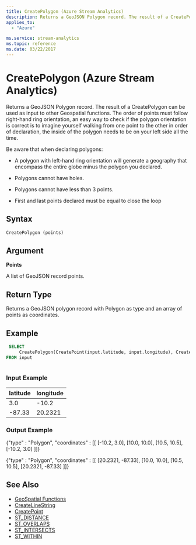```yaml
---
title: CreatePolygon (Azure Stream Analytics)
description: Returns a GeoJSON Polygon record. The result of a CreatePolygon can be used as input to other Geospatial functions.
applies_to: 
  - "Azure"

ms.service: stream-analytics
ms.topic: reference
ms.date: 03/22/2017
---
```

# CreatePolygon (Azure Stream Analytics)
  Returns a GeoJSON Polygon record. The result of a CreatePolygon can be used as input to other Geospatial functions. The order of points must follow right-hand ring orientation, an easy way to check if the polygon orientation is correct is to imagine yourself walking from one point to the other in order of declaration, the inside of the polygon needs to be on your left side all the time.  
  
 Be aware that when declaring polygons:  
  
-   A polygon with left-hand ring orientation will generate a geography that encompass the entire globe minus the polygon you declared.  
  
-   Polygons cannot have holes.  
  
-   Polygons cannot have less than 3 points.  
  
-   First and last points declared must be equal to close the loop  
  
 ## Syntax  
  
```SQL   
CreatePolygon (points)  
```  
  
## Argument  
 **Points**  
  
 A list of GeoJSON record points.  
  
## Return Type  
 Returns a GeoJSON polygon record with Polygon as type and an array of points as coordinates.  
  
## Example  
  
```SQL  
 SELECT  
     CreatePolygon(CreatePoint(input.latitude, input.longitude), CreatePoint(10.0, 10.0), CreatePoint(10.5, 10.5), CreatePoint(input.latitude, input.longitude))  
FROM input  
  
```  
  
### Input Example  
  
|latitude|longitude|  
|--------------|---------------|  
|3.0|-10.2|  
|-87.33|20.2321|  
  
### Output Example  
 {"type" : "Polygon", "coordinates" : [[ [-10.2, 3.0], [10.0, 10.0], [10.5, 10.5], [-10.2, 3.0] ]]}
 
 {"type" : "Polygon", "coordinates" : [[ [20.2321, -87.33], [10.0, 10.0], [10.5, 10.5], [20.2321, -87.33] ]]}


## See Also

* [GeoSpatial Functions](geospatial-functions.md)
* [CreateLineString](createlinestring.md)
* [CreatePoint](createpoint.md)
* [ST_DISTANCE](st-distance.md)
* [ST_OVERLAPS](st-overlaps.md)
* [ST_INTERSECTS](st-intersects.md)
* [ST_WITHIN](st-within.md)
  
  

